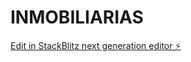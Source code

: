 # INMOBILIARIAS

[Edit in StackBlitz next generation editor ⚡️](https://stackblitz.com/~/github.com/jfuente99/INMOBILIARIAS)